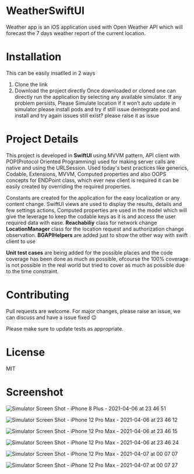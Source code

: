 # WeatherSwiftUI

Weather app is an iOS application used with Open Weather API which will forecast the 7 days weather report of the current location.

# Installation

This can be easily insatlled in 2 ways

1. Clone the link
2. Download the project directly
Once downloaded or cloned one can directly run the application by selecting any available simulator. 
If any problem persists, 
    Please Simulate location if it won’t auto update in simulator
    please install pods and try
    if still issue deintegrate pod and install and try again
    issues still exist? please raise it as issue

# Project Details

This project is developed in **SwiftUI** using MVVM pattern, API client with POP(Protocol Oriented Programming) used for making server calls are native and using the URLSession. Used today's best practices like generics, Codable, Extensions, MVVM, Computed properties and also OOPS concepts for ENDPoint class, which ever new client is required it can be easily created by overriding the required properties.

Constants are created for the application for the easy localization or any content change. SwiftUI views are used to display the results, details and few settings actions, Computed properties are used in the model which will give the leverage to keep the codable keys as it is and access the user required data with ease. **Reachabiliy** class for network change **LocationManager** class for the location request and authorization change observation. **BGAPIHelpers** are added just to show the other way with swift client to use

**Unit test cases** are being added for the possible places and the code coverage has been done as much as possible, ofcourse the 100% coverage is not possible in the real world but tried to cover as much as possible due to the time constraint.

# Contributing

Pull requests are welcome. For major changes, please raise an issue, we can discuss and have a issue fixed 😉

Please make sure to update tests as appropriate.

# License

MIT

# Screenshot

![Simulator Screen Shot - iPhone 8 Plus - 2021-04-06 at 23 46 51](https://user-images.githubusercontent.com/1999592/113773233-d0150a00-9736-11eb-8b08-758896f8d62d.png)

![Simulator Screen Shot - iPhone 12 Pro Max - 2021-04-06 at 23 46 12](https://user-images.githubusercontent.com/1999592/113773247-d73c1800-9736-11eb-865a-0092ef50016d.png)

![Simulator Screen Shot - iPhone 12 Pro Max - 2021-04-06 at 23 46 15](https://user-images.githubusercontent.com/1999592/113773253-d99e7200-9736-11eb-98bd-99453a6e53be.png)

![Simulator Screen Shot - iPhone 12 Pro Max - 2021-04-06 at 23 46 24](https://user-images.githubusercontent.com/1999592/113773264-dc996280-9736-11eb-8808-f17c71684434.png)

![Simulator Screen Shot - iPhone 12 Pro Max - 2021-04-07 at 00 07 07](https://user-images.githubusercontent.com/1999592/113773279-e3c07080-9736-11eb-862f-0e9cfcebddfe.png)

![Simulator Screen Shot - iPhone 12 Pro Max - 2021-04-07 at 00 07 27](https://user-images.githubusercontent.com/1999592/113773287-e58a3400-9736-11eb-8b39-33bc355fed7d.png)
